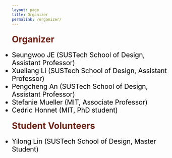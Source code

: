 ```yaml
---
layout: page
title: Organizer
permalink: /organizer/
---
```


<div class="section-title">
    <h1 class="custom-h1">Organizer</h1>
    <ul class="section-content-left">
        <li>Seungwoo JE (SUSTech School of Design, Assistant Professor)</li>
        <li>Xueliang Li (SUSTech School of Design, Assistant Professor)</li>
        <li>Pengcheng An (SUSTech School of Design, Assistant Professor)</li>
        <li>Stefanie Mueller (MIT, Associate Professor)</li>
        <li>Cedric Honnet (MIT, PhD student)</li>
    </ul>
</div>

<div class="section-title">
    <h1 class="custom-h1">Student Volunteers</h1>
    <ul class="section-content-left">
    <li>Yilong Lin (SUSTech School of Design, Master Student)</li>
    </ul>
</div>

<style>
/* 如果你想让每个标题在一个特定的区域或者容器中居中，你也可以使用 .section-title 类： */
.section-title {
    text-align: center; /* 这会使容器内的所有元素居中 */
}

.custom-h1 {
    font-size: 2em; /* 或其他你需要的大小 */
    font-weight: bold; /* 使文本加粗 */
    color: #6f2316; /* 设置文本颜色为红色 */
    text-align: left; /* 居中文本 */
    margin: 0; /* 移除默认的边距 */
    padding: 10px 0; /* 可选：添加一些上下填充 */
}

.section-content-left {
    color: black; /* 设置文本颜色为黑色 */
    text-align: left; /* 居中文本 */
    margin: 0; /* 移除默认的边距 */
    padding: 10px 0; /* 可选：添加一些上下填充 */
    font-size: 1.5em; /* 设置字体大小，根据需要调整 */
}
</style>